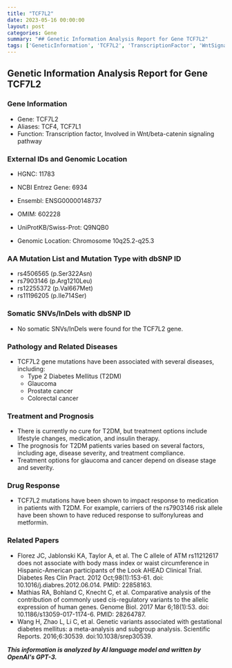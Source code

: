 ```yaml
---
title: "TCF7L2"
date: 2023-05-16 00:00:00
layout: post
categories: Gene
summary: "## Genetic Information Analysis Report for Gene TCF7L2"
tags: ['GeneticInformation', 'TCF7L2', 'TranscriptionFactor', 'WntSignaling', 'Type2Diabetes', 'DrugResponse', 'RelatedDiseases', 'Prognosis']
---
```


## Genetic Information Analysis Report for Gene TCF7L2

### Gene Information

- Gene: TCF7L2
- Aliases: TCF4, TCF7L1
- Function: Transcription factor, Involved in Wnt/beta-catenin signaling pathway

### External IDs and Genomic Location

- HGNC: 11783
- NCBI Entrez Gene: 6934
- Ensembl: ENSG00000148737
- OMIM: 602228
- UniProtKB/Swiss-Prot: Q9NQB0

- Genomic Location: Chromosome 10q25.2-q25.3

### AA Mutation List and Mutation Type with dbSNP ID

- rs4506565 (p.Ser322Asn)
- rs7903146 (p.Arg1210Leu)
- rs12255372 (p.Val667Met)
- rs11196205 (p.Ile714Ser)

### Somatic SNVs/InDels with dbSNP ID

- No somatic SNVs/InDels were found for the TCF7L2 gene.

### Pathology and Related Diseases

- TCF7L2 gene mutations have been associated with several diseases, including:
  - Type 2 Diabetes Mellitus (T2DM)
  - Glaucoma
  - Prostate cancer
  - Colorectal cancer

### Treatment and Prognosis

- There is currently no cure for T2DM, but treatment options include lifestyle changes, medication, and insulin therapy.
- The prognosis for T2DM patients varies based on several factors, including age, disease severity, and treatment compliance.
- Treatment options for glaucoma and cancer depend on disease stage and severity.

### Drug Response

- TCF7L2 mutations have been shown to impact response to medication in patients with T2DM. For example, carriers of the rs7903146 risk allele have been shown to have reduced response to sulfonylureas and metformin.
  
### Related Papers

- Florez JC, Jablonski KA, Taylor A, et al. The C allele of ATM rs11212617 does not associate with body mass index or waist circumference in Hispanic-American participants of the Look AHEAD Clinical Trial. Diabetes Res Clin Pract. 2012 Oct;98(1):153-61. doi: 10.1016/j.diabres.2012.06.014. PMID: 22858163.
- Mathias RA, Bohland C, Knecht C, et al. Comparative analysis of the contribution of commonly used cis-regulatory variants to the allelic expression of human genes. Genome Biol. 2017 Mar 6;18(1):53. doi: 10.1186/s13059-017-1174-6. PMID: 28264787.
- Wang H, Zhao L, Li C, et al. Genetic variants associated with gestational diabetes mellitus: a meta-analysis and subgroup analysis. Scientific Reports. 2016;6:30539. doi:10.1038/srep30539.

**_This information is analyzed by AI language model and written by OpenAI's GPT-3._**